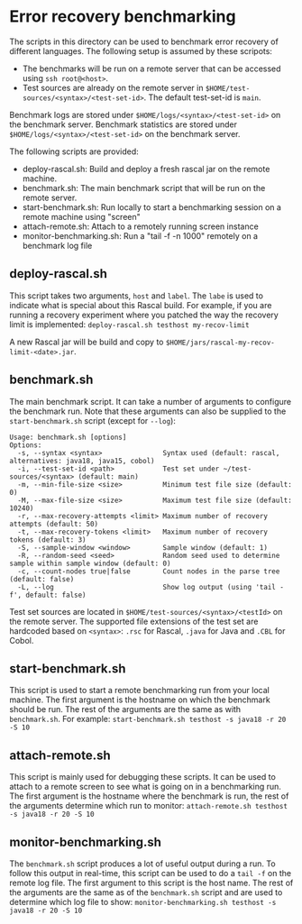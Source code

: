 # Error recovery benchmarking

The scripts in this directory can be used to benchmark error recovery of different languages.
The following setup is assumed by these scripots:

- The benchmarks will be run on a remote server that can be accessed using `ssh root@<host>`.
- Test sources are already on the remote server in `$HOME/test-sources/<syntax>/<test-set-id>`. The default test-set-id is `main`.

Benchmark logs are stored under `$HOME/logs/<syntax>/<test-set-id>` on the benchmark server.
Benchmark statistics are stored under `$HOME/logs/<syntax>/<test-set-id>` on the benchmark server.

The following scripts are provided:

- deploy-rascal.sh: Build and deploy a fresh rascal jar on the remote machine.
- benchmark.sh: The main benchmark script that will be run on the remote server.
- start-benchmark.sh: Run locally to start a benchmarking session on a remote machine using "screen"
- attach-remote.sh: Attach to a remotely running screen instance
- monitor-benchmarking.sh: Run a "tail -f -n 1000" remotely on a benchmark log file

## deploy-rascal.sh

This script takes two arguments, `host` and `label`. The `labe` is used to indicate what is special about this Rascal build. For example, if you are running a recovery experiment where you patched the way the recovery limit is implemented:
```deploy-rascal.sh testhost my-recov-limit```

A new Rascal jar will be build and copy to `$HOME/jars/rascal-my-recov-limit-<date>.jar`.

## benchmark.sh

The main benchmark script. It can take a number of arguments to configure the benchmark run. Note that these arguments can also be supplied to the `start-benchmark.sh` script (except for `--log`):

```text
Usage: benchmark.sh [options]
Options:
  -s, --syntax <syntax>               Syntax used (default: rascal, alternatives: java18, java15, cobol)
  -i, --test-set-id <path>            Test set under ~/test-sources/<syntax> (default: main)
  -m, --min-file-size <size>          Minimum test file size (default: 0)
  -M, --max-file-size <size>          Maximum test file size (default: 10240)
  -r, --max-recovery-attempts <limit> Maximum number of recovery attempts (default: 50)
  -t, --max-recovery-tokens <limit>   Maximum number of recovery tokens (default: 3)
  -S, --sample-window <window>        Sample window (default: 1)
  -R, --random-seed <seed>            Random seed used to determine sample within sample window (default: 0)
  -c, --count-nodes true|false        Count nodes in the parse tree (default: false)
  -L, --log                           Show log output (using 'tail -f', default: false)
```

Test set sources are located in `$HOME/test-sources/<syntax>/<testId>` on the remote server. The supported file extensions of the
test set are hardcoded based on `<syntax>`: `.rsc` for Rascal, `.java` for Java and `.CBL` for Cobol.

## start-benchmark.sh

This script is used to start a remote benchmarking run from your local machine. The first argument is the hostname on which the benchmark should be run. The rest of the arguments are the same as with `benchmark.sh`. For example:
```start-benchmark.sh testhost -s java18 -r 20 -S 10```

## attach-remote.sh

This script is mainly used for debugging these scripts. It can be used to attach to a remote screen to see what is going on in a benchmarking run. The first argument is the hostname where the benchmark is run, the rest of the arguments determine which run to monitor:
```attach-remote.sh testhost -s java18 -r 20 -S 10```

## monitor-benchmarking.sh

The `benchmark.sh` script produces a lot of useful output during a run. To follow this output in real-time, this script can be used to do a `tail -f` on the remote log file. The first argument to this script is the host name. The rest of the arguments are the same as of the `benchmark.sh` script and are used to determine which log file to show:
```monitor-benchmarking.sh testhost -s java18 -r 20 -S 10```
